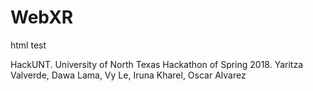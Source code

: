 # WebXR
html test

HackUNT. University of North Texas Hackathon of Spring 2018.
Yaritza Valverde, Dawa Lama, Vy Le, Iruna Kharel, Oscar Alvarez
